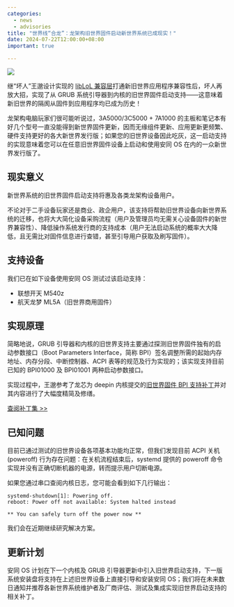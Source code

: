 ```yaml
---
categories:
  - news
  - advisories
title: "世界线“合龙”：龙架构旧世界固件启动新世界系统已成现实！"
date: 2024-07-22T12:00:00+08:00
important: true

---
```

![](/assets/news/loongarch-oldworld-boot-support.jpg)


继“坏人”王邈设计实现的 [libLoL 兼容层](https://liblol.aosc.io/ "libLoL 兼容层")打通新旧世界应用程序兼容性后，坏人再放大招，实现了从 GRUB 系统引导器到内核的旧世界固件启动支持——这意味着新旧世界的隔阂从固件到应用程序均已成为历史！

龙架构电脑玩家们很可能听说过，3A5000/3C5000 + 7A1000 的主板和笔记本有好几个型号一直没能得到新世界固件更新，因而无缘组件更新、应用更新更频繁、硬件支持更好的各大新世界发行版；如果您的旧世界设备因此吃灰，这一启动支持的实现意味着您可以在任意旧世界固件设备上启动和使用安同 OS 在内的一众新世界发行版了。

## 现实意义

新世界系统的旧世界固件启动支持将惠及各类龙架构设备用户。

不论对于二手设备玩家还是商业、政企用户，该支持将帮助旧世界设备向新世界系统的迁移，也将大大简化设备采购流程（用户及管理员均无需关心设备固件的新世界兼容性）、降低操作系统发行商的支持成本（用户无法启动系统的概率大大降低，且无需比对固件信息进行查错，甚至引导用户获取及刷写固件）。

## 支持设备

我们已在如下设备使用安同 OS 测试过该启动支持：

- 联想开天 M540z
- 航天龙梦 ML5A（旧世界商用固件）

## 实现原理

简略地说，GRUB 引导器和内核的旧世界支持主要通过探测旧世界固件独有的启动参数接口（Boot Parameters Interface，简称 BPI）签名调整所需的起始内存地址、内存分段、中断控制器、ACPI 表等的规范及行为实现的；该实现支持目前已知的 BPI01000 及 BPI01001 两种启动参数接口。

实现过程中，王邈参考了龙芯为 deepin 内核提交的[旧世界固件 BPI 支持补丁](https://github.com/deepin-community/kernel/pull/130 "旧世界固件 BPI 支持补丁")并对其内容进行了大幅度精简及修缮。

[查阅补丁集 >> ](https://gist.github.com/shankerwangmiao/a15e17fc5c1c1dfb883490862107fcbb "查阅补丁 >> ")

## 已知问题

目前已通过测试的旧世界设备各项基本功能均正常，但我们发现目前 ACPI 关机 (poweroff) 行为存在问题：在关机流程结束后，systemd 提供的 poweroff 命令实现并没有正确切断机器的电源，转而提示用户切断电源。

如果您通过串口查阅内核日志，您可能会看到如下几行输出：

```
systemd-shutdown[1]: Powering off.
reboot: Power off not available: System halted instead

** You can safely turn off the power now **
```

我们会在近期继续研究解决方案。

## 更新计划

安同 OS 计划在下一个内核及 GRUB 引导器更新中引入旧世界启动支持，下一版系统安装盘将支持在上述旧世界设备上直接引导和安装安同 OS；我们将在未来数日通知并推荐各新世界系统维护者及厂商评估、测试及集成实现旧世界启动支持的相关补丁。
